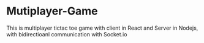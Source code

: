# Mutiplayer-Game
This is multiplayer tictac toe game with client in React and Server in Nodejs, with bidirectioanl communication with Socket.io
